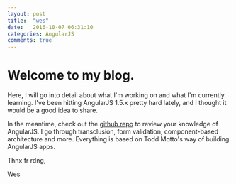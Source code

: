 ```yaml
---
layout: post
title:  "wes"
date:   2016-10-07 06:31:10
categories: AngularJS
comments: true
---
```

# Welcome to my blog. 
Here, I will go into detail about what I'm working on and what I'm currently learning. I've been hitting AngularJS 1.5.x pretty hard lately, and I thought it would be a good idea to share.

In the meantime, check out the [github repo] to review your knowledge of AngularJS. I go through transclusion, form validation, component-based architecture and more. Everything is based on Todd Motto's way of building AngularJS apps. 

Thnx fr rdng,

Wes


[github repo]: https://github.com/wesaspinall/ng-koans

